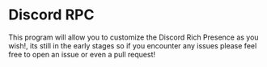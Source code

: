 # Discord RPC
This program will allow you to customize the Discord Rich Presence as you wish!,
its still in the early stages so if you encounter any issues please feel free to open an issue or even a pull request!
